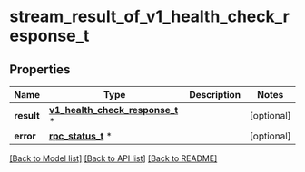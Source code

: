 # stream_result_of_v1_health_check_response_t

## Properties
Name | Type | Description | Notes
------------ | ------------- | ------------- | -------------
**result** | [**v1_health_check_response_t**](v1_health_check_response.md) \* |  | [optional] 
**error** | [**rpc_status_t**](rpc_status.md) \* |  | [optional] 

[[Back to Model list]](../README.md#documentation-for-models) [[Back to API list]](../README.md#documentation-for-api-endpoints) [[Back to README]](../README.md)


